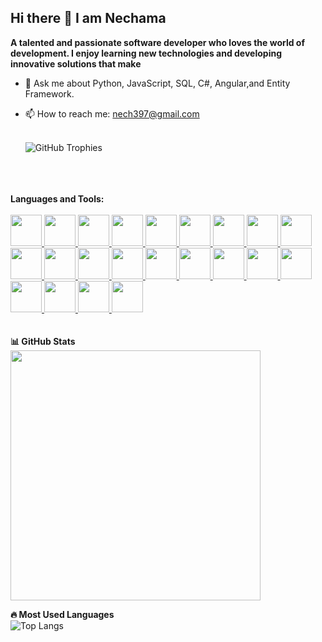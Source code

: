 ## Hi there 👋 I am Nechama
**A talented and passionate software developer who loves the world of development. I enjoy learning new technologies and developing innovative solutions that make**
<br>

- 💬 Ask me about Python, JavaScript, SQL, C#, Angular,and Entity Framework.
- 📫 How to reach me: nech397@gmail.com
  <br>
  <br>

  ![GitHub Trophies](https://github-profile-trophy.vercel.app/?username=nechami-v&theme=flat&no-frame=true&margin-w=10)
<br>
<br>
<br>
<strong>Languages and Tools:</strong>
  <br>
  <br>
  <a href="https://angular.io/">
     <img src="https://github.com/user-attachments/assets/993a58ea-ff78-40c5-ac7c-5a4d685e6866" height="50" >
 </a>
 <a href="https://www.cprogramming.com/">
     <img src="https://github.com/user-attachments/assets/a593c013-4b6c-4ea9-8cf9-1b8ab216923c" height="50">
 </a>
 <a href="https://www.w3schools.com/cs/">
     <img src="https://github.com/user-attachments/assets/94084163-7e31-4fe2-95a0-3fe0600f5177"  height="50">
 </a>
 <a href="https://www.w3schools.com/css/">
     <img src="https://github.com/user-attachments/assets/543f8b5e-70eb-4be5-9307-86e6af7c1c00"  height="50">
 </a>
 <a href="https://www.docker.com/">
     <img src="https://github.com/user-attachments/assets/e90a6d61-4ad4-4f5d-ad89-4d07fc074d1d"  height="50">
 </a>
 <a href="https://dotnet.microsoft.com/en-us/">
     <img src="https://github.com/user-attachments/assets/f286b075-5252-4933-989c-8f2e07d8a540" height="50">
 </a>
 <a href="https://expressjs.com/">
     <img src="https://github.com/user-attachments/assets/13096b21-1455-40fb-9f9d-896e1b6e1bb8"  height="50">
 </a>
<a href="https://git-scm.com/">
    <img src="https://github.com/user-attachments/assets/097b502d-1f1c-4d32-8b69-bc23a8f60ccd"  height="50">
</a>
<a href="https://www.w3schools.com/html/">
    <img src="https://github.com/user-attachments/assets/0ecb233c-8102-44a2-8e89-446049fa10b1" height="50">
</a>
<a href="https://azure.microsoft.com/en-us/products/devops">
    <img src="https://github.com/user-attachments/assets/aa384757-6856-412d-b610-a39a0edf2da6"  height="50">
</a>
<a href="https://www.java.com/">
    <img src="https://github.com/user-attachments/assets/2de3f2c7-837e-4780-ac16-c0df40e4f293" height="50">
</a>
<a href="https://www.linux.org/">
    <img src="https://github.com/user-attachments/assets/28c3f8e5-11f0-4de6-b3c7-69c9c6832eb9" height="50">
</a>
<a href="https://www.mongodb.com/">
    <img src="https://github.com/user-attachments/assets/38e4ed87-9ece-49f5-b489-34369c7d5569" height="50">
</a>
<a href="https://learn.microsoft.com/en-us/ssms/download-sql-server-management-studio-ssms">
    <img src="https://github.com/user-attachments/assets/bd0e1481-46cf-4b50-a414-7cacb2337ab8"  height="50">
</a>
<a href="https://nodejs.org/en">
    <img src="https://github.com/user-attachments/assets/0528c7a3-1e1f-4607-9fed-0e7fae13039c"  height="50">
</a>
<a href="https://www.oracle.com/il-en/">
    <img src="https://logos-world.net/wp-content/uploads/2020/09/Oracle-Symbol.png"  height="50">
</a>
<a href="https://www.postman.com/">
    <img src="https://github.com/user-attachments/assets/89351cd3-6f85-4691-964b-59765fb4ea87"  height="50" margin="100">
</a>
<a href="https://www.python.org/">
    <img src="https://github.com/user-attachments/assets/64774761-c121-4340-a1dc-3ac3b437a992"  height="50">
</a>
<a href="https://react.dev/">
    <img src="https://github.com/user-attachments/assets/5e9c8095-6358-468e-b2d0-0632b957806f"  height="50">
</a>
<a href="https://www.php.net/">
    <img src="https://github.com/user-attachments/assets/ceca4d06-7eba-491b-ae3f-5eec4f976970"  height="50">
</a>
<a href="https://wordpress.com/">
    <img src="https://github.com/user-attachments/assets/34527edd-1138-4c07-a6b2-0337bbd63dce"  height="50">
</a>
<a href="https://github.com/openmainframeproject/cobol-programming-course">
    <img src="https://github.com/user-attachments/assets/395fa014-5e01-40d1-9cb8-d5c093d04c67"  height="50">
</a>
<br>
<br>
<br>
<strong>📊 GitHub Stats</strong>
<br>

<img src="https://github-readme-stats.vercel.app/api?username=nechami-v&show_icons=true&theme=light" width="400px">

**🔥 Most Used Languages** <br>
![Top Langs](https://github-readme-stats.vercel.app/api/top-langs/?username=nechami-v&layout=compact&theme=light)  


